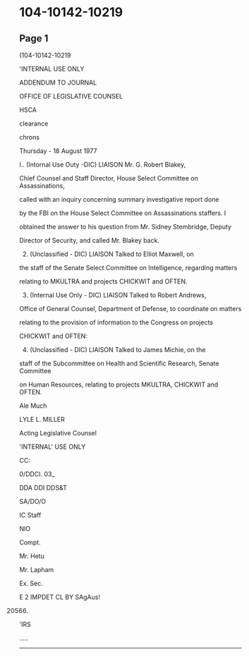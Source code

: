 # 104-10142-10219

## Page 1

(104-10142-10219

'INTERNAL USE ONLY

ADDENDUM TO JOURNAL

OFFICE OF LEGISLATIVE COUNSEL

HSCA

clearance

chrons

Thursday - 18 August 1977

l.. (Intornal Use Outy -DIC) LIAISON Mr. G. Robert Blakey,

Chief Counsel and Staff Director, House Select Committee on Assassinations,

called with an inquiry concerning summary investigative report done

by the FBI on the House Select Committee on Assassinations staffers. I

obtained the answer to his question from Mr. Sidney Stembridge, Deputy

Director of Security, and called Mr. Blakey back.

2. (Unclassified - DIC) LIAISON Talked to Elliot Maxwell, on

the staff of the Senate Select Committee on Intelligence, regarding matters

relating to MKULTRA and projects CHICKWIT and OFTEN.

3. (Internal Use Only - DIC) LIAISON Talked to Robert Andrews,

Office of General Counsel, Department of Defense, to coordinate on matters

relating to the provision of information to the Congress on projects

CHICKWIT and OFTEN:

4. (Unclassified - DIC) LIAISON Talked to James Michie, on the

staff of the Subcommittee on Health and Scientific Research, Senate Committee

on Human Resources, relating to projects MKULTRA, CHICKWIT and OFTEN.

Ale Much

LYLE L. MILLER

Acting Legislative Counsel

'INTERNAL' USE ONLY

CC:

0/DDCI. 03_

DDA DDI DDS&T

SA/DO/O

IC Staff

NIO

Compt.

Mr. Hetu

Mr. Lapham

Ex. Sec.

E 2 IMPDET CL BY SAgAus!

20566.

'IRS

.....

---

